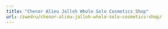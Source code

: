 ```yaml
---
title: "Chenor Alieu Jalloh Wholo Solo Cosmetics Shop"
url: /zwedru/chenor-alieu-jalloh-wholo-solo-cosmetics-shop/
---
```

